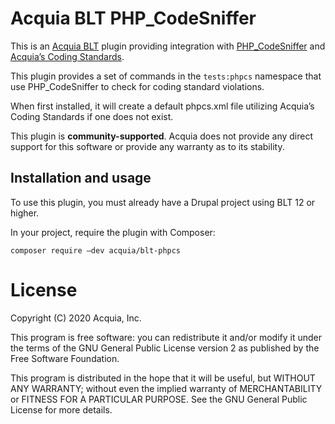 Acquia BLT PHP_CodeSniffer
====

This is an [Acquia BLT](https://github.com/acquia/blt) plugin providing integration with [PHP_CodeSniffer](https://github.com/squizlabs/PHP_CodeSniffer) and [Acquia’s Coding Standards](https://github.com/acquia/coding-standards-php).

This plugin provides a set of commands in the `tests:phpcs` namespace that use PHP_CodeSniffer to check for coding standard violations.

When first installed, it will create a default phpcs.xml file utilizing Acquia’s Coding Standards if one does not exist.

This plugin is **community-supported**. Acquia does not provide any direct support for this software or provide any warranty as to its stability.

## Installation and usage

To use this plugin, you must already have a Drupal project using BLT 12 or higher.

In your project, require the plugin with Composer:

`composer require –dev acquia/blt-phpcs`

# License

Copyright (C) 2020 Acquia, Inc.

This program is free software: you can redistribute it and/or modify it under the terms of the GNU General Public License version 2 as published by the Free Software Foundation.

This program is distributed in the hope that it will be useful, but WITHOUT ANY WARRANTY; without even the implied warranty of MERCHANTABILITY or FITNESS FOR A PARTICULAR PURPOSE.  See the GNU General Public License for more details.

